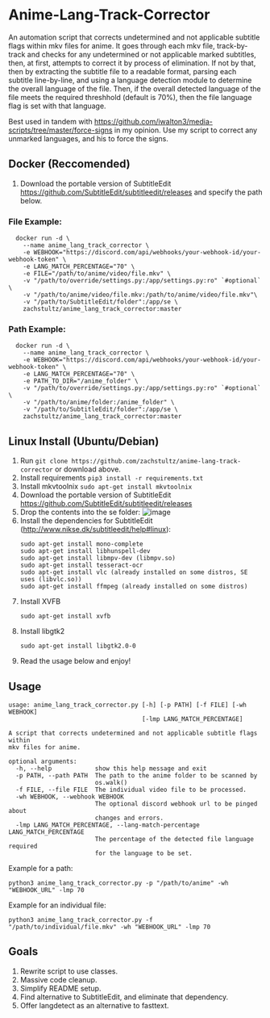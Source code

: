 # Anime-Lang-Track-Corrector
An automation script that corrects undetermined and not applicable subtitle flags within mkv files for anime. 
It goes through each mkv file, track-by-track and checks for any undetermined or not applicable marked subtitles, then, at first, attempts to correct it by process of elimination. If not by that, then by extracting the subtitle file to a readable format, parsing each subtitle line-by-line, and using a language detection module to determine the overall language of the file. Then, if the overall detected language of the file meets the required threshhold (default is 70%), then the file language flag is set with that language.

Best used in tandem with https://github.com/iwalton3/media-scripts/tree/master/force-signs in my opinion. Use my script to correct any unmarked languages, and his to force the signs.

## Docker (Reccomended)
1. Download the portable version of SubtitleEdit https://github.com/SubtitleEdit/subtitleedit/releases and specify the path below.
### File Example:
```
  docker run -d \
    --name anime_lang_track_corrector \
    -e WEBHOOK="https://discord.com/api/webhooks/your-webhook-id/your-webhook-token" \
    -e LANG_MATCH_PERCENTAGE="70" \
    -e FILE="/path/to/anime/video/file.mkv" \
    -v "/path/to/override/settings.py:/app/settings.py:ro" `#optional` \
    -v "/path/to/anime/video/file.mkv:/path/to/anime/video/file.mkv"\
    -v "/path/to/SubtitleEdit/folder":/app/se \
    zachstultz/anime_lang_track_corrector:master
```

### Path Example:
```
  docker run -d \
    --name anime_lang_track_corrector \
    -e WEBHOOK="https://discord.com/api/webhooks/your-webhook-id/your-webhook-token" \
    -e LANG_MATCH_PERCENTAGE="70" \
    -e PATH_TO_DIR="/anime_folder" \
    -v "/path/to/override/settings.py:/app/settings.py:ro" `#optional` \
    -v "/path/to/anime/folder:/anime_folder" \
    -v "/path/to/SubtitleEdit/folder":/app/se \
    zachstultz/anime_lang_track_corrector:master
```

## Linux Install (Ubuntu/Debian)
1. Run ``` git clone https://github.com/zachstultz/anime-lang-track-corrector ``` or download above.
2. Install requirements ```pip3 install -r requirements.txt```
3. Install mkvtoolnix ```sudo apt-get install mkvtoolnix```
4. Download the portable version of SubtitleEdit https://github.com/SubtitleEdit/subtitleedit/releases
5. Drop the contents into the se folder:
    ![image](https://github.com/zachstultz/anime-lang-track-corrector/assets/8385256/53e4d007-1035-478c-aa12-3d71a53e88dc)
6. Install the dependencies for SubtitleEdit (http://www.nikse.dk/subtitleedit/help#linux):
    ```
    sudo apt-get install mono-complete
    sudo apt-get install libhunspell-dev
    sudo apt-get install libmpv-dev (libmpv.so)
    sudo apt-get install tesseract-ocr
    sudo apt-get install vlc (already installed on some distros, SE uses (libvlc.so))
    sudo apt-get install ffmpeg (already installed on some distros)
    ```
7. Install XVFB
    ```
    sudo apt-get install xvfb
    ```
8. Install libgtk2
    ```
    sudo apt-get install libgtk2.0-0
    ```
8. Read the usage below and enjoy!

## Usage
```
usage: anime_lang_track_corrector.py [-h] [-p PATH] [-f FILE] [-wh WEBHOOK]
                                     [-lmp LANG_MATCH_PERCENTAGE]

A script that corrects undetermined and not applicable subtitle flags within
mkv files for anime.

optional arguments:
  -h, --help            show this help message and exit
  -p PATH, --path PATH  The path to the anime folder to be scanned by
                        os.walk()
  -f FILE, --file FILE  The individual video file to be processed.
  -wh WEBHOOK, --webhook WEBHOOK
                        The optional discord webhook url to be pinged about
                        changes and errors.
  -lmp LANG_MATCH_PERCENTAGE, --lang-match-percentage LANG_MATCH_PERCENTAGE
                        The percentage of the detected file language required
                        for the language to be set.
```
Example for a path:
```
python3 anime_lang_track_corrector.py -p "/path/to/anime" -wh "WEBHOOK_URL" -lmp 70
```

Example for an individual file:
```
python3 anime_lang_track_corrector.py -f "/path/to/individual/file.mkv" -wh "WEBHOOK_URL" -lmp 70
```

## Goals
1. Rewrite script to use classes.
2. Massive code cleanup.
3. Simplify README setup.
4. Find alternative to SubtitleEdit, and eliminate that dependency.
5. Offer langdetect as an alternative to fasttext.
